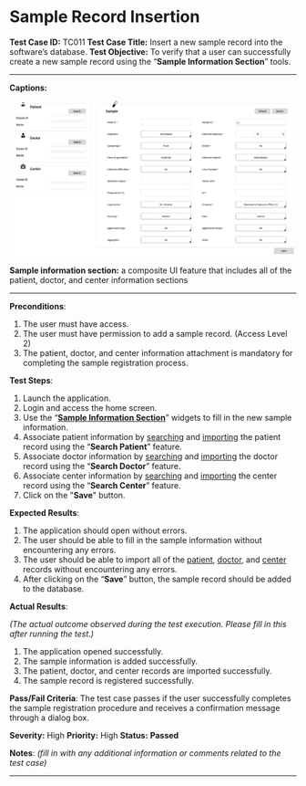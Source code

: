 # Sample Record Insertion

**Test Case ID:** TC011
**Test Case Title:** Insert a new sample record into the software’s database.
**Test Objective:** To verify that a user can successfully create a new sample record using the “**Sample Information Section**” tools.

---

**Captions:**

![**Sample information section:** a composite UI feature that includes all of the patient, doctor, and center information sections](Sample%20Record%20Insertion%2093e67af27f8b45b5b9532d937c978a15/Untitled.png)

**Sample information section:** a composite UI feature that includes all of the patient, doctor, and center information sections

---

**Preconditions**:

1. The user must have access.
2. The user must have permission to add a sample record. (Access Level 2)
3. The patient, doctor, and center information attachment is mandatory for completing the sample registration process.

**Test Steps**:

1. Launch the application.
2. Login and access the home screen.
3. Use the “**[Sample Information Section](Sample%20Record%20Insertion%2093e67af27f8b45b5b9532d937c978a15.md)**” widgets to fill in the new sample information.
4. Associate patient information by [searching](../Home%20Screen%20Data%20Search%20Tests%20807995878b7c4f7e8c0edf055e821cbd/Patient%20Record%20Search%2094435d6d34df49bc88ec77d68589289e.md) and [importing](../Home%20Screen%20Data%20Importing%20Tests%20723887868852425a9ec9269198ecdfd2/Patient%20Record%20Importing%2065ad0b523f8b40d0b680c8e3726e3747.md) the patient record using the “**Search Patient**” feature.
5. Associate doctor information by [searching](../Home%20Screen%20Data%20Search%20Tests%20807995878b7c4f7e8c0edf055e821cbd/Doctor%20Record%20Search%20e586aa341d634aa5a219c56cb9c2d839.md) and [importing](../Home%20Screen%20Data%20Importing%20Tests%20723887868852425a9ec9269198ecdfd2/Doctor%20Record%20Importing%204d01dfa880b343c19ba5d9f58f6306c0.md) the doctor record using the “**Search Doctor**” feature.
6. Associate center information by [searching](../Home%20Screen%20Data%20Search%20Tests%20807995878b7c4f7e8c0edf055e821cbd/Center%20Record%20Search%203a8c605f0d4b48259ff3ee8423052c79.md) and [importing](../Home%20Screen%20Data%20Importing%20Tests%20723887868852425a9ec9269198ecdfd2/Center%20Record%20Importing%20a641413fa7e14c96a1d99ac0de93e5b3.md) the center record using the “**Search Center**” feature.
7. Click on the "**Save**" button.

**Expected Results**:

1. The application should open without errors.
2. The user should be able to fill in the sample information without encountering any errors.
3. The user should be able to import all of the [patient](../Home%20Screen%20Data%20Importing%20Tests%20723887868852425a9ec9269198ecdfd2/Patient%20Record%20Importing%2065ad0b523f8b40d0b680c8e3726e3747.md), [doctor](../Home%20Screen%20Data%20Importing%20Tests%20723887868852425a9ec9269198ecdfd2/Doctor%20Record%20Importing%204d01dfa880b343c19ba5d9f58f6306c0.md), and [center](../Home%20Screen%20Data%20Importing%20Tests%20723887868852425a9ec9269198ecdfd2/Center%20Record%20Importing%20a641413fa7e14c96a1d99ac0de93e5b3.md) records without encountering any errors.
4. After clicking on the “**Save**” button, the sample record should be added to the database.

**Actual Results**:

*(The actual outcome observed during the test execution. Please fill in this after running the test.)*

1. The application opened successfully.
2. The sample information is added successfully.
3. The patient, doctor, and center records are imported successfully.
4. The sample record is registered successfully.

**Pass/Fail Criteria**:
The test case passes if the user successfully completes the sample registration procedure and receives a confirmation message through a dialog box.

**Severity:** High
**Priority:** High
**Status:** **Passed**

**Notes**: *(fill in with any additional information or comments related to the test case)*

---
